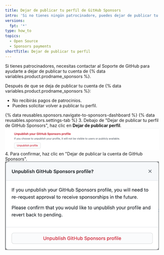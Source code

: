 ```yaml
---
title: Dejar de publicar tu perfil de GitHub Sponsors
intro: 'Si no tienes ningún patrocinadore, puedes dejar de publicar tu perfil de {% data variables.product.prodname_sponsors %}.'
versions:
  fpt: '*'
type: how_to
topics:
  - Open Source
  - Sponsors payments
shortTitle: Dejar de publicar tu perfil
---
```


Si tienes patrocinadores, necesitas contactar al Soporte de GitHub para ayudarte a dejar de publicar tu cuenta de {% data variables.product.prodname_sponsors %}.

Después de que se deja de publicar tu cuenta de {% data variables.product.prodname_sponsors %}:
- No recibirás pagos de patrocinios.
- Puedes solicitar volver a publicar tu perfil.

{% data reusables.sponsors.navigate-to-sponsors-dashboard %}
{% data reusables.sponsors.settings-tab %}
3. Debajo de "Dejar de publicar tu perfil de GitHub Sponsors", haz clic en **Dejar de publicar perfil**. ![Botón de "Dejar de publicar perfil"](/assets/images/help/sponsors/unpublish-profile-button.png)
4. Para confirmar, haz clic en "Dejar de publicar la cuenta de GitHub Sponsors". ![Botón de "Dejar de publicar perfil de GitHub Sponsors"](/assets/images/help/sponsors/unpublish-profile-dialog.png)
